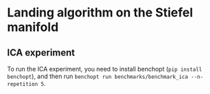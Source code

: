 # Landing algorithm on the Stiefel manifold

## ICA experiment

To run the ICA experiment, you need to install benchopt (`pip install benchopt`), and then run `benchopt run benchmarks/benchmark_ica --n-repetition 5`.